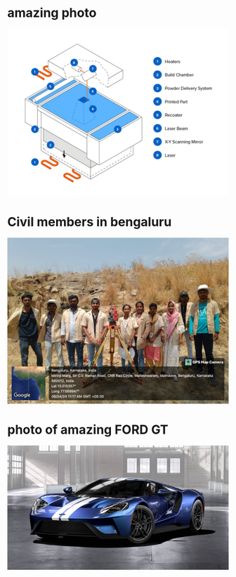 # amazing photo

![photo of the thing](assets/screenshot.png)

# Civil members in bengaluru

![Photo of them](assets/WhatsApp%20Image%202024-07-27%20at%208.14.28%20AM.jpeg)

# photo of amazing FORD GT

![Photo of car](assets/yy.jpg)
